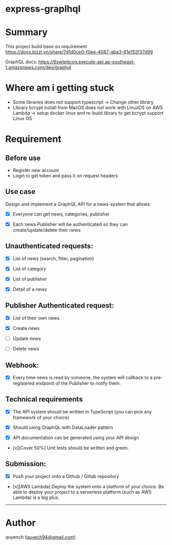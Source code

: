 # express-graplhql

# Summary
This project build base on requirement https://docs.bizzi.vn/share/7d1d0ce0-f0ee-4087-aba3-61e152f37d99

GraphQL docs: https://6swtpjtcog.execute-api.ap-southeast-1.amazonaws.com/dev/graphql

# Where am i getting stuck
- Some libraries does not support typescript -> Change other library
- Library bcrypt install from MacOS does not work with LinuxOS on AWS Lambda -> setup docker linux and re-build library to get bcrypt support Linux OS

# Requirement

## Before use
- Register new account
- Login to get token and pass it on request headers

## Use case
Design and implement a GraphQL API for a news-system that allows:

- [x] Everyone can get news, categories, publisher

- [x] Each news Publisher will be authenticated so they can create/update/delete their news

## Unauthenticated requests:

- [x] List of news (search, filter, pagination)

- [x] List of category

- [x] List of publisher

- [x] Detail of a news

## Publisher Authenticated request:

- [x] List of their own news

- [x] Create news

- [ ] Update news

- [ ] Delete news

## Webhook:

- [x] Every time news is read by someone, the system will callback to a pre-registered endpoint of the Publisher to notify them.

## Technical requirements

- [x] The API system should be written in TypeScript (you can pick any framework of your choice)

- [x] Should using GraphQL with DataLoader pattern

- [x] API documentation can be generated using your API design

- [x][Cover 50%] Unit tests should be written and green. 

## Submission:

- [x] Push your project onto a Github / Gitlab repository

- [x][AWS Lambda] Deploy the system onto a platform of your choice. Be able to deploy your project to a serverless platform (such as AWS Lambda) is a big plus.
---

# Author
quyench (quyech94@gmail.com)
